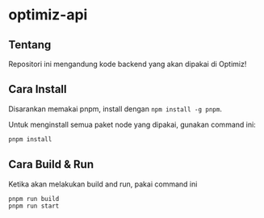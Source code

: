 # optimiz-api

## Tentang

Repositori ini mengandung kode backend yang akan dipakai di Optimiz!

## Cara Install

Disarankan memakai pnpm, install dengan `npm install -g pnpm`.

Untuk menginstall semua paket node yang dipakai, gunakan command ini:

```bash
pnpm install
```

## Cara Build & Run

Ketika akan melakukan build and run, pakai command ini
```bash
pnpm run build
pnpm run start
```
